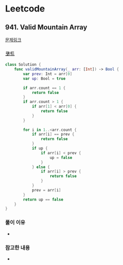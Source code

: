 # Leetcode

## 941. Valid Mountain Array


[문제링크](https://leetcode.com/problems/valid-mountain-array/)



### 코드

```swift
class Solution {
    func validMountainArray(_ arr: [Int]) -> Bool {
        var prev: Int = arr[0]
        var up: Bool = true
        
        if arr.count == 1 {
            return false
        }
        if arr.count > 1 {
            if arr[1] < arr[0] {
                return false
            }
        }
        
        for i in 1..<arr.count {
            if arr[i] == prev {
                return false
            }
            if up {
                if arr[i] < prev {
                    up = false
                }
            } else {
                if arr[i] > prev {
                    return false
                }
            }
            prev = arr[i]
        }
        return up == false
    }
}
```

### 풀이 이유
-

### 참고한 내용
- 